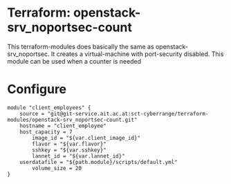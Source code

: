 # Terraform: openstack-srv_noportsec-count

This terraform-modules does basically the same as openstack-srv_noportsec. It creates a virtual-machine with port-security disabled. This module can be used when a counter is needed

# Configure

```
module "client_employees" {
	source = "git@git-service.ait.ac.at:sct-cyberrange/terraform-modules/openstack-srv_noportsec-count.git"
	hostname = "client_employee"
	host_capacity = 7
        image_id = "${var.client_image_id}"
        flavor = "${var.flavor}"
        sshkey = "${var.sshkey}"
        lannet_id = "${var.lannet_id}"
	userdatafile = "${path.module}/scripts/default.yml"
        volume_size = 20
}
```
